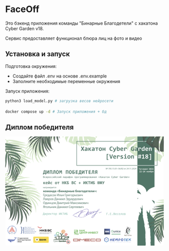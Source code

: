 # FaceOff

Это бэкенд приложения команды "Бинарные Благодетели" с хакатона Cyber Garden v18.

Сервис предоставляет функционал блюра лиц на фото и видео

## Установка и запуск

Подготовка окружения:
- Создайте файл .env на основе .env.example
- Заполните необходимые переменные окружения

Запуск приложения:
```bash
python3 load_model.py # загрузка весов нейросети

docker compose up -d # Запуск приложения + бд
```

## Диплом победителя
![Диплом победителя](media/diplom.jpg)